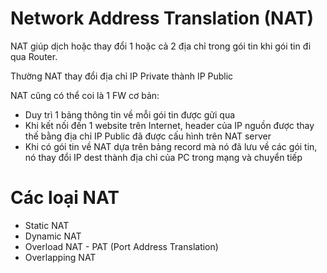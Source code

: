 # Network Address Translation (NAT)
NAT giúp dịch hoặc thay đổi 1 hoặc cả 2 địa chỉ  trong gói tin khi gói tin đi qua Router.

Thường NAT thay đổi địa chỉ IP Private thành IP Public

NAT cũng có thể coi là 1 FW cơ bản:
- Duy trì 1 bảng thông tin về mỗi gói tin được gửi qua
- Khi kết nối đến 1 website trên Internet, header của IP nguồn được thay thế bằng địa chỉ IP  Public đã được cấu hình trên NAT server
- Khi có gói tin về NAT dựa trên bảng record mà nó đã lưu về các gói tin, nó thay đổi IP dest thành địa chỉ của PC trong mạng và chuyển tiếp

# Các loại NAT

- Static NAT
- Dynamic NAT
- Overload NAT - PAT (Port Address Translation)
- Overlapping NAT


